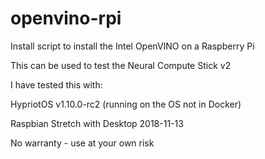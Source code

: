 # openvino-rpi
Install script to install the Intel OpenVINO on a Raspberry Pi

This can be used to test the Neural Compute Stick v2

I have tested this with:

HypriotOS v1.10.0-rc2 (running on the OS not in Docker)

Raspbian Stretch with Desktop 2018-11-13

No warranty - use at your own risk

